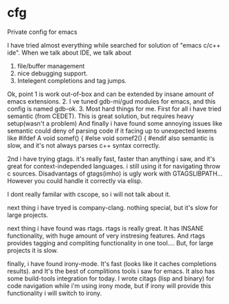 # cfg
Private config for emacs

I have tried almost everything while searched for solution of
"emacs c/c++ ide".
When we talk about IDE, we talk about 
1. file/buffer management
2. nice debugging support.
3. Intelegent completions and tag jumps.

Ok, point 1 is work out-of-box and can be extended by insane amount of emacs extensions.
2. I ve tuned gdb-mi/gud modules for emacs, and this config is named gdb-ok.
3. Most hard things for me.
First for all i have tried semantic (from CEDET).
This is great solution, but requires heavy setup(wasn't a problem)
And finally i have found some annoying issues like semantic could deny of parsing code if it facing
up to unexpected lexems like
#ifdef A
void somef() {
#else
void somef2() {
#endif
also semantic is slow, and it's not always parses c++ syntax correctly.


2nd i have trying gtags.
it's really fast, faster than anything i saw, and it's great for context-independed languages.
i still using it for navigating throw c sources. Disadvantags of gtags(imho) is ugly work with 
GTAGSLIBPATH... However you could handle it correctly via elisp.

I dont really familar with cscope, so i will not talk about it.

next thing i have tryed is company-clang.
nothing special, but it's slow for large projects.

next thing i have found was rtags.
rtags is really great. It has INSANE functionality, with huge amount of very instresing features.
And rtags provides tagging and compliting functionality in one tool....
But, for large projects it is slow.

finally, i have found irony-mode. It's fast (looks like it caches completions results). and It's 
the best of complitions tools i saw for emacs. It also has some build-tools integration for today.
I wrote citags (lisp and binary) for code navigation while i'm using irony mode, but if irony will 
provide this functionality i will switch to irony.



